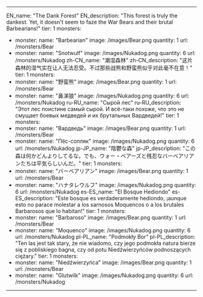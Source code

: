 ---

EN_name: "The Dank Forest"
EN_description: "This forest is truly the dankest. Yet, it doesn't seem to faze the War Bears and their brutal Barbearians!"
tier: 1
monsters:
  - monster:
    name: "Barbearian"
    image: /images/Bear.png
    quantity: 1
    url: /monsters/Bear
  - monster:
    name: "Snotwulf"
    image: /images/Nukadog.png
    quantity: 6
    url: /monsters/Nukadog
zh-CN_name: "潮湿森林"
zh-CN_description: "这片森林的湿气实在让人无法忍受。不过那些战熊和野蛮熊似乎对此毫不在意！"
tier: 1
monsters:
  - monster:
    name: "野蛮熊"
    image: /images/Bear.png
    quantity: 1
    url: /monsters/Bear
  - monster:
    name: "鼻涕狼"
    image: /images/Nukadog.png
    quantity: 6
    url: /monsters/Nukadog
ru-RU_name: "Сырой лес"
ru-RU_description: "Этот лес поистине самый сырой. И всё-таки похоже, что это не смущает боевых медведей и их брутальных Вардведей!"
tier: 1
monsters:
  - monster:
    name: "Вардведь"
    image: /images/Bear.png
    quantity: 1
    url: /monsters/Bear
  - monster:
    name: "Пёс-сопляк"
    image: /images/Nukadog.png
    quantity: 6
    url: /monsters/Nukadog
jp-JP_name: "陰鬱な森"
jp-JP_description: "この森は何かどんよりしてるな。でも、ウォー・ベアーズと残忍なバーベアリアンたちは平気らしいんだ。"
tier: 1
monsters:
  - monster:
    name: "バーベアリアン"
    image: /images/Bear.png
    quantity: 1
    url: /monsters/Bear
  - monster:
    name: "ハナタレウルフ"
    image: /images/Nukadog.png
    quantity: 6
    url: /monsters/Nukadog
es-ES_name: "El Bosque Hediondo"
es-ES_description: "Este bosque es verdaderamente hediondo, ¡aunque esto no parace molestar a los sarnosos Moquencos o a los brutales Barbarosos que lo habitan!"
tier: 1
monsters:
  - monster:
    name: "Barbaroso"
    image: /images/Bear.png
    quantity: 1
    url: /monsters/Bear
  - monster:
    name: "Moquenco"
    image: /images/Nukadog.png
    quantity: 6
    url: /monsters/Nukadog
pl-PL_name: "Podmokły Bor"
pl-PL_description: "Ten las jest tak stary, że nie wiadomo, czy jego podmokła natura bierze się z pobliskiego bagna, czy od potu Niedźwierzyńców podnoszących ciężary."
tier: 1
monsters:
  - monster:
    name: "Niedźwierzyńca"
    image: /images/Bear.png
    quantity: 1
    url: /monsters/Bear
  - monster:
    name: "Glutwilk"
    image: /images/Nukadog.png
    quantity: 6
    url: /monsters/Nukadog
---
